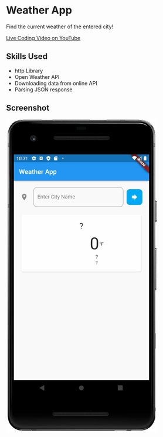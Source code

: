 # Weather App

Find the current weather of the entered city!

<!--[Speed Coding Video Link](https://youtu.be/MY9J6DEV3xo)-->
<a href="https://youtu.be/MY9J6DEV3xo" target="_blank">Live Coding Video on YouTube</a>

## Skills Used

* http Library
* Open Weather API
* Downloading data from online API
* Parsing JSON response

## Screenshot

<img src="images/screenshot.gif">